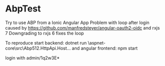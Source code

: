 # AbpTest
Try to use ABP from a Ionic Angular App
Problem with loop after login caused by https://github.com/manfredsteyer/angular-oauth2-oidc and rxjs 7
Downgrading to rxjs 6 fixes the loop

To reproduce start backend: dotnet run \aspnet-core\src\Abp512.HttpApi.Host...
and angular frontend: npm start

login with admin/1q2w3E*
